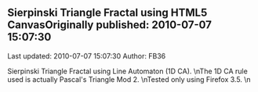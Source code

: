 ## Sierpinski Triangle Fractal using HTML5 CanvasOriginally published: 2010-07-07 15:07:30 
Last updated: 2010-07-07 15:07:30 
Author: FB36  
 
Sierpinski Triangle Fractal using Line Automaton (1D CA).\nThe 1D CA rule used is actually Pascal's Triangle Mod 2.\nTested only using Firefox 3.5.\n